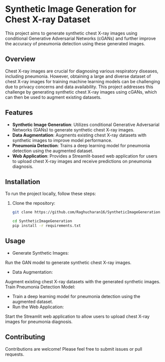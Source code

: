 # Synthetic Image Generation for Chest X-ray Dataset

This project aims to generate synthetic chest X-ray images using conditional Generative Adversarial Networks (cGANs) and further improve the accuracy of pneumonia detection using these generated images.

## Overview

Chest X-ray images are crucial for diagnosing various respiratory diseases, including pneumonia. However, obtaining a large and diverse dataset of chest X-ray images for training machine learning models can be challenging due to privacy concerns and data availability. This project addresses this challenge by generating synthetic chest X-ray images using cGANs, which can then be used to augment existing datasets.

## Features

- **Synthetic Image Generation**: Utilizes conditional Generative Adversarial Networks (GANs) to generate synthetic chest X-ray images.
- **Data Augmentation**: Augments existing chest X-ray datasets with synthetic images to improve model performance.
- **Pneumonia Detection**: Trains a deep learning model for pneumonia detection using the augmented dataset.
- **Web Application**: Provides a Streamlit-based web application for users to upload chest X-ray images and receive predictions on pneumonia diagnosis.

## Installation

To run the project locally, follow these steps:

1. Clone the repository:

   ```bash
   git clone https://github.com/Raghucharan16/SyntheticImageGeneration.git

   cd SyntheticImageGeneration
   pip install -r requirements.txt

## Usage

- Generate Synthetic Images:

Run the GAN model to generate synthetic chest X-ray images.
- Data Augmentation:

Augment existing chest X-ray datasets with the generated synthetic images.
Train Pneumonia Detection Model:

- Train a deep learning model for pneumonia detection using the augmented dataset.
- Run the Web Application:

Start the Streamlit web application to allow users to upload chest X-ray images for pneumonia diagnosis.
## Contributing
Contributions are welcome! Please feel free to submit issues or pull requests.

